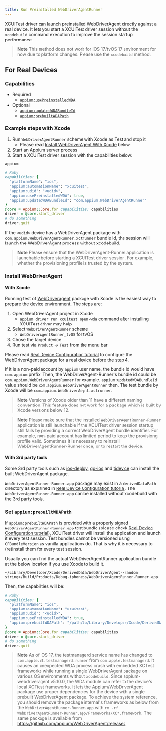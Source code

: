 ```yaml
---
title: Run Preinstalled WebDriverAgentRunner
---
```


XCUITest driver can launch preinstalled WebDriverAgent directly against a real device.
It lets you start a XCUITest driver session without the `xcodebuild` command execution to improve the session startup performance.

> **Note**
> This method does not work for iOS 17/tvOS 17 environment for now due to platform changes.
> Please use the `xcodebuild` method.

## For Real Devices

### Capabilities

- Required
    - [`appium:usePreinstalledWDA`](../reference/capabilities.md#webdriveragent)
- Optional
    - [`appium:updatedWDABundleId`](../reference/capabilities.md#webdriveragent)
    - [`appium:prebuiltWDAPath`](../reference/capabilities.md#webdriveragent)

### Example steps with Xcode

1. Run `WebDriverAgentRunner` scheme with Xcode as Test and stop it
    - Please read [Install WebDriverAgent With Xcode](#with-xcode) below
2. Start an Appium server process
3. Start a XCUITest driver session with the capabilities below:

```
appium
```

```ruby
# Ruby
capabilities: {
  "platformName": "ios",
  "appium:automationName": "xcuitest",
  "appium:udid": "<udid>",
  "appium:usePreinstalledWDA": true,
  "appium:updatedWDABundleId": "com.appium.WebDriverAgentRunner"
}
@core = Appium::Core.for capabilities: capabilities
driver = @core.start_driver
# do something
driver.quit
```

If the `<udid>` device has a WebDriverAgent package with `com.appium.WebDriverAgentRunner.xctrunner` bundle id, the session will launch the WebDriverAgent process without xcodebuild.

> **Note**
> Please ensure that the WebDriverAgent-Runner application is launchable before starting a XCUITest driver session.
> For example, whether the provisioning profile is trusted by the system.

### Install WebDriverAgent

#### With Xcode

Running test of [WebDriveragent](https://github.com/appium/WebDriverAgent) package with Xcode is the easiest way to prepare the device environment.
The steps are:

1. Open WebDriverAgent project in Xcode
    - `appium driver run xcuitest open-wda` command after installing XCUITest driver may help
2. Select `WebDriverAgentRunner` scheme
    - `WebDriverAgentRunner_tvOS` for tvOS
4. Chose the target device
5. Run test via `Product` -> `Test` from the menu bar

Please read [Real Device Configuration tutorial](../preparation/real-device-prov-profile-setup.md) to configure the WebDriverAgent package for a real device before the step 4.

If it is a non-paid account by `appium` user name, the bundle id would have `com.appium` prefix.
Then, the WebDriverAgent-Runner's bundle id could be `com.appium.WebDriverAgentRunner` for example.
`appium:updatedWDABundleId` value should be `com.appium.WebDriverAgentRunner` then.
The test bundle by Xcode will be `com.appium.WebDriverAegnt.xctrunner`.

> **Note**
> Versions of Xcode older than 11 have a different naming convention. This feature does not work for a package which is built by Xcode versions below 12.

> **Note**
> Please make sure that the installed `WebDriverAgentRunner-Runner` application is still launchable if the XCUITest driver session startup still fails by providing a correct WebDriverAgent bundle identifier.
> For example, non-paid account has limited period to keep the provisiong profile valid. Sometimes it is necessary to reinstall WebDriverAgentRunner-Runner once, or to restart the device.

#### With 3rd party tools

Some 3rd party tools such as [ios-deploy](https://github.com/ios-control/ios-deploy), [go-ios](https://github.com/danielpaulus/go-ios) and [tidevice](https://github.com/alibaba/taobao-iphone-device) can install the built WebDriverAgent package.

`WebDriverAgentRunner-Runner.app` package may exist in a `derivedDataPath` directory as explained in [Real Device Configuration tutorial](../preparation/real-device-prov-profile-setup.md).
The `WebDriverAgentRunner-Runner.app` can be installed without xcodebuild with the 3rd party tools.


### Set `appium:prebuiltWDAPath`

If `appium:prebuiltWDAPath` is provided with a properly signed `WebDriverAgentRunner-Runner.app` test bundle (please check [Real Device Configuration tutorial](../preparation/real-device-prov-profile-setup.md)), XCUITest driver will install the application and launch it every test session.
Test bundles cannot be versioned using `CFBundleVersion` as vanilla applications do. That is why it is necessary to (re)install them for every test session.

Usually you can find the actual WebDriverAgentRunner application bundle at the below location if you use Xcode to build it.

```
~/Library/Developer/Xcode/DerivedData/WebDriverAgent-<random string>/Build/Products/Debug-iphoneos/WebDriverAgentRunner-Runner.app
```

Then, the capabilities will be:

```ruby
# Ruby
capabilities: {
  "platformName": "ios",
  "appium:automationName": "xcuitest",
  "appium:udid": "<udid>",
  "appium:usePreinstalledWDA": true,
  "appium:prebuiltWDAPath": "/path/to/Library/Developer/Xcode/DerivedData/WebDriverAgent-<random string>/Build/Products/Debug-iphoneos/WebDriverAgentRunner-Runner.app"
}
@core = Appium::Core.for capabilities: capabilities
driver = @core.start_driver
# do something
driver.quit
```

> **Note**
> As of iOS 17, the testmanagerd service name has changed to `com.apple.dt.testmanagerd.runner` from `com.apple.testmanagerd`.
> It causes an unexpected WDA process crash with embedded XCTest frameworks while running a single WebDriverAgent package on various OS environments without `xcodebuild`.
> Since appium-webdriveragent v5.10.0, the WDA module can refer to the device's local XCTtest frameworks.
> It lets the Appium/WebDriverAgent package use proper dependencies for the device with a single prebuilt WebDriverAgent package.
> To achieve the system reference, you should remove the package internal's frameworks as below from the `WebDriverAgentRunner-Runner.app`
> with `rm -rf WebDriverAgentRunner-Runner.app/Frameworks/XC*.framework`.
> The same package is available from https://github.com/appium/WebDriverAgent/releases
